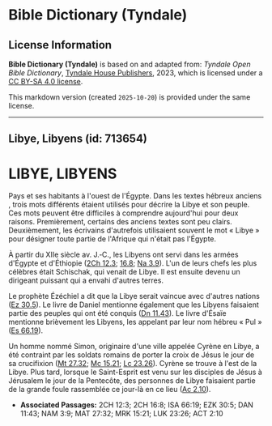 # Bible Dictionary (Tyndale)

## License Information

**Bible Dictionary (Tyndale)** is based on and adapted from: _Tyndale Open Bible Dictionary_, [Tyndale House Publishers](https://tyndaleopenresources.com/), 2023, which is licensed under a [CC BY-SA 4.0 license](https://creativecommons.org/licenses/by-sa/4.0/legalcode.en).

This markdown version (created `2025-10-20`) is provided under the same license.



--------------------------------

## Libye, Libyens (id: 713654)

LIBYE, LIBYENS
==============

Pays et ses habitants à l'ouest de l'Égypte. Dans les textes hébreux anciens , trois mots différents étaient utilisés pour décrire la Libye et son peuple. Ces mots peuvent être difficiles à comprendre aujourd'hui pour deux raisons. Premièrement, certains des anciens textes sont peu clairs. Deuxièmement, les écrivains d'autrefois utilisaient souvent le mot « Libye » pour désigner toute partie de l'Afrique qui n'était pas l'Égypte.

À partir du XIIe siècle av. J.‑C., les Libyens ont servi dans les armées d'Égypte et d'Éthiopie ([2Ch 12\.3](https://ref.ly/2Chr12:3); [16\.8](https://ref.ly/2Chr16:8); [Na 3\.9](https://ref.ly/Nah3:9)). L'un de leurs chefs les plus célèbres était Schischak, qui venait de Libye. Il est ensuite devenu un dirigeant puissant qui a envahi d'autres terres.

Le prophète Ézéchiel a dit que la Libye serait vaincue avec d'autres nations ([Ez 30\.5](https://ref.ly/Ezek30:5)). Le livre de Daniel mentionne également que les Libyens faisaient partie des peuples qui ont été conquis ([Dn 11\.43](https://ref.ly/Dan11:43)). Le livre d'Ésaïe mentionne brièvement les Libyens, les appelant par leur nom hébreu « Pul » ([Es 66\.19](https://ref.ly/Isa66:19)).

Un homme nommé Simon, originaire d'une ville appelée Cyrène en Libye, a été contraint par les soldats romains de porter la croix de Jésus le jour de sa crucifixion ([Mt 27\.32](https://ref.ly/Matt27:32); [Mc 15\.21](https://ref.ly/Mark15:21); [Lc 23\.26](https://ref.ly/Luke23:26)). Cyrène se trouve à l'est de la Libye. Plus tard, lorsque le Saint\-Esprit est venu sur les disciples de Jésus à Jérusalem le jour de la Pentecôte, des personnes de Libye faisaient partie de la grande foule rassemblée ce jour\-là en ce lieu ([Ac 2\.10](https://ref.ly/Acts2:10)).

* **Associated Passages:** 2CH 12:3; 2CH 16:8; ISA 66:19; EZK 30:5; DAN 11:43; NAM 3:9; MAT 27:32; MRK 15:21; LUK 23:26; ACT 2:10

